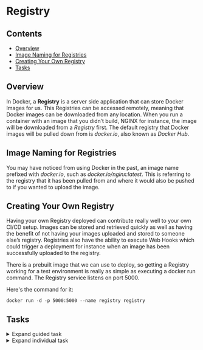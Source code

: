 # Registry

<!--TOC_START-->
## Contents
- [Overview](#overview)
- [Image Naming for Registries](#image-naming-for-registries)
- [Creating Your Own Registry](#creating-your-own-registry)
- [Tasks](#tasks)

<!--TOC_END-->
## Overview

In Docker, a **Registry** is a server side application that can store Docker Images for us. 
This Registries can be accessed remotely, meaning that Docker images can be downloaded from any location. 
When you run a container with an image that you didn’t build, NGINX for instance, the image will be downloaded from a *Registry* first. 
The default registry that Docker images will be pulled down from is *docker.io*, also known as *Docker Hub*.

## Image Naming for Registries

You may have noticed from using Docker in the past, an image name prefixed with *docker.io*, such as *docker.io/nginx:latest*. 
This is referring to the registry that it has been pulled from and where it  would also be pushed to if you wanted to upload the image.

## Creating Your Own Registry

Having your own Registry deployed can contribute really well to your own CI/CD setup. 
Images can be stored and retrieved quickly as well as having the benefit of not having your images uploaded and stored to someone else’s registry. 
Registries also have the ability to execute Web Hooks which could trigger a deployment for instance when an image has been successfully uploaded to the registry.

There is a prebuilt image that we can use to deploy, so getting a Registry working for a test environment is really as simple as executing a docker run command. 
The Registry service listens on port 5000.

Here's the command for it:

`docker run -d -p 5000:5000 --name registry registry`

## Tasks

<details>

<summary>Expand guided task</summary>

This exercise will take you through creating your own registry that you can push and pull images to.

**Create the registry**

Start by creating the Registry and make sure that the port 5000 has been published. 

The command for it is:

`docker run -d -p 5000:5000 --name registry registry`

**Upload an Image to the Registry**

To upload an image to the Registry, we first need one that has been tagged appropriately.
 
Start by pulling an NGINX down.

`docker pull nginx:latest`

Re-tag it to be **localhost:5000/my/nginx**.

`docker tag nginx:latest localhost:5000/my/nginx`

Use the `docker push` command to push the image to the *Registry* that you have created.

`docker push nginx:latest `

**Download an image from the Registry**

Delete the NGINX images, both yours **localhost:5000/my/nginx** and the official **nginx** image. 

The command for this is:

`docker rmi nginx:latest localhost:5000/my/nginx`

Now we can run a docker pull command to prove that the image has been stored in the Registry that we deployed, remember to pull you docker image as **localhost:5000/my/nginx**.

The command for this is:

`docker pull localhost:5000/my/nginx`

Check that the image has been pulled by executing:

`docker images`

</details>

<details>

<summary>Expand individual task</summary>

Stop and remove all containers, remove all the images.

Try to create a shell script that can pull down a project from GitHub, build the Docker image and push it to the registry.

</details>
